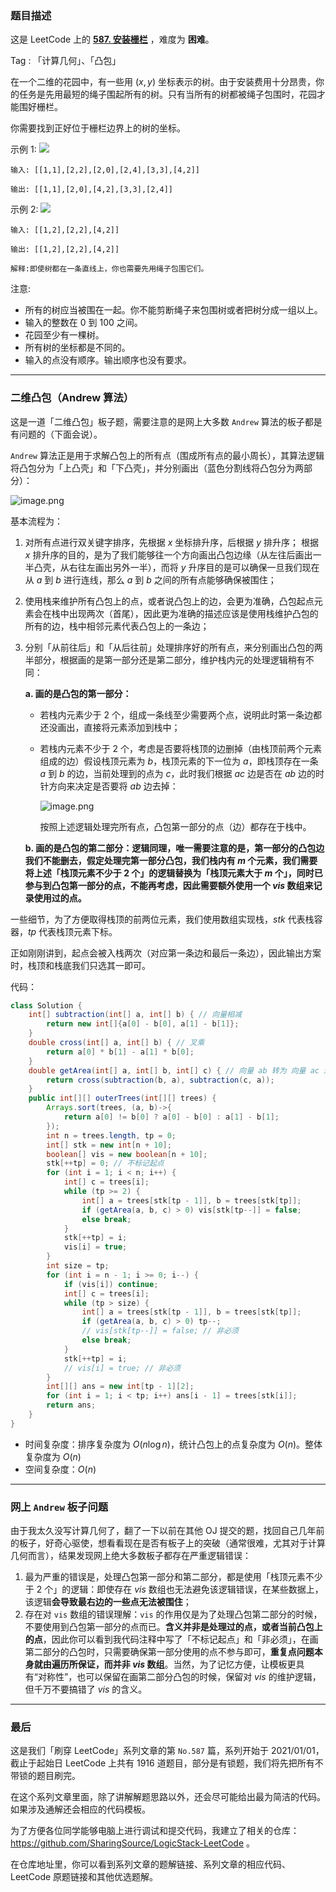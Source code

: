 ### 题目描述

这是 LeetCode 上的 **[587. 安装栅栏](https://leetcode-cn.com/problems/erect-the-fence/solution/by-ac_oier-4xuu/)** ，难度为 **困难**。

Tag : 「计算几何」、「凸包」



在一个二维的花园中，有一些用 $(x, y)$ 坐标表示的树。由于安装费用十分昂贵，你的任务是先用最短的绳子围起所有的树。只有当所有的树都被绳子包围时，花园才能围好栅栏。

你需要找到正好位于栅栏边界上的树的坐标。

示例 1:
![](https://assets.leetcode-cn.com/aliyun-lc-upload/uploads/2018/10/12/erect_the_fence_1.png)
```
输入: [[1,1],[2,2],[2,0],[2,4],[3,3],[4,2]]

输出: [[1,1],[2,0],[4,2],[3,3],[2,4]]

```
示例 2:
![](https://assets.leetcode-cn.com/aliyun-lc-upload/uploads/2018/10/12/erect_the_fence_2.png)
```
输入: [[1,2],[2,2],[4,2]]

输出: [[1,2],[2,2],[4,2]]

解释:即使树都在一条直线上，你也需要先用绳子包围它们。
```

注意:
* 所有的树应当被围在一起。你不能剪断绳子来包围树或者把树分成一组以上。
* 输入的整数在 $0$ 到 $100$ 之间。
* 花园至少有一棵树。
* 所有树的坐标都是不同的。
* 输入的点没有顺序。输出顺序也没有要求。

---

### 二维凸包（Andrew 算法）

这是一道「二维凸包」板子题，需要注意的是网上大多数 `Andrew` 算法的板子都是有问题的（下面会说）。

`Andrew` 算法正是用于求解凸包上的所有点（围成所有点的最小周长），其算法逻辑将凸包分为「上凸壳」和「下凸壳」，并分别画出（蓝色分割线将凸包分为两部分）：

![image.png](https://pic.leetcode-cn.com/1650675817-tJTwGT-image.png)

基本流程为：

1. 对所有点进行双关键字排序，先根据 $x$ 坐标排升序，后根据 $y$ 排升序；
    根据 $x$ 排升序的目的，是为了我们能够往一个方向画出凸包边缘（从左往后画出一半凸壳，从右往左画出另外一半），而将 $y$ 升序目的是可以确保一旦我们现在从 $a$ 到 $b$ 进行连线，那么 $a$ 到 $b$ 之间的所有点能够确保被围住；
    
2. 使用栈来维护所有凸包上的点，或者说凸包上的边，会更为准确，凸包起点元素会在栈中出现两次（首尾），因此更为准确的描述应该是使用栈维护凸包的所有的边，栈中相邻元素代表凸包上的一条边；

3. 分别「从前往后」和「从后往前」处理排序好的所有点，来分别画出凸包的两半部分，根据画的是第一部分还是第二部分，维护栈内元的处理逻辑稍有不同：

    **a. 画的是凸包的第一部分：**
    * 若栈内元素少于 $2$ 个，组成一条线至少需要两个点，说明此时第一条边都还没画出，直接将元素添加到栈中；
    * 若栈内元素不少于 $2$ 个，考虑是否要将栈顶的边删掉（由栈顶前两个元素组成的边）假设栈顶元素为 $b$，栈顶元素的下一位为 $a$，即栈顶存在一条 $a$ 到 $b$ 的边，当前处理到的点为 $c$，此时我们根据 $ac$ 边是否在 $ab$ 边的时针方向来决定是否要将 $ab$ 边去掉：
    
        ![image.png](https://pic.leetcode-cn.com/1650678200-VMOiaM-image.png)

        按照上述逻辑处理完所有点，凸包第一部分的点（边）都存在于栈中。
    
    **b. 画的是凸包的第二部分：逻辑同理，唯一需要注意的是，第一部分的凸包边我们不能删去，假定处理完第一部分凸包，我们栈内有 $m$ 个元素，我们需要将上述「栈顶元素不少于 $2$ 个」的逻辑替换为「栈顶元素大于 $m$ 个」，同时已参与到凸包第一部分的点，不能再考虑，因此需要额外使用一个 $vis$ 数组来记录使用过的点。**

一些细节，为了方便取得栈顶的前两位元素，我们使用数组实现栈，$stk$ 代表栈容器，$tp$ 代表栈顶元素下标。

正如刚刚讲到，起点会被入栈两次（对应第一条边和最后一条边），因此输出方案时，栈顶和栈底我们只选其一即可。

代码：
```Java
class Solution {
    int[] subtraction(int[] a, int[] b) { // 向量相减
        return new int[]{a[0] - b[0], a[1] - b[1]};
    }
    double cross(int[] a, int[] b) { // 叉乘
        return a[0] * b[1] - a[1] * b[0];
    }
    double getArea(int[] a, int[] b, int[] c) { // 向量 ab 转为 向量 ac 过程中扫过的面积
        return cross(subtraction(b, a), subtraction(c, a));
    }
    public int[][] outerTrees(int[][] trees) {
        Arrays.sort(trees, (a, b)->{
            return a[0] != b[0] ? a[0] - b[0] : a[1] - b[1];
        });
        int n = trees.length, tp = 0;
        int[] stk = new int[n + 10];
        boolean[] vis = new boolean[n + 10];
        stk[++tp] = 0; // 不标记起点
        for (int i = 1; i < n; i++) {
            int[] c = trees[i];
            while (tp >= 2) {
                int[] a = trees[stk[tp - 1]], b = trees[stk[tp]];
                if (getArea(a, b, c) > 0) vis[stk[tp--]] = false;
                else break;
            }
            stk[++tp] = i;
            vis[i] = true;
        }
        int size = tp;
        for (int i = n - 1; i >= 0; i--) {
            if (vis[i]) continue;
            int[] c = trees[i];
            while (tp > size) {
                int[] a = trees[stk[tp - 1]], b = trees[stk[tp]];
                if (getArea(a, b, c) > 0) tp--;
                // vis[stk[tp--]] = false; // 非必须
                else break;
            }
            stk[++tp] = i;
            // vis[i] = true; // 非必须
        }
        int[][] ans = new int[tp - 1][2];
        for (int i = 1; i < tp; i++) ans[i - 1] = trees[stk[i]];
        return ans;
    }
}
```
* 时间复杂度：排序复杂度为 $O(n\log{n})$，统计凸包上的点复杂度为 $O(n)$。整体复杂度为 $O(n)$
* 空间复杂度：$O(n)$

---

### 网上 `Andrew` 板子问题

由于我太久没写计算几何了，翻了一下以前在其他 OJ 提交的题，找回自己几年前的板子，好奇心驱使，想看看现在是否有板子上的突破（通常很难，尤其对于计算几何而言），结果发现网上绝大多数板子都存在严重逻辑错误：

1. 最为严重的错误是，处理凸包第一部分和第二部分，都是使用「栈顶元素不少于 $2$ 个」的逻辑：即使存在 $vis$ 数组也无法避免该逻辑错误，在某些数据上，该逻辑**会导致最右边的一些点无法被围住**；
2. 存在对 `vis` 数组的错误理解：`vis` 的作用仅是为了处理凸包第二部分的时候，不要使用到凸包第一部分的点而已。**含义并非是处理过的点，或者当前凸包上的点**，因此你可以看到我代码注释中写了「不标记起点」和「非必须」，在画第二部分的凸包时，只需要确保第一部分使用的点不参与即可，**重复点问题本身就由遍历所保证，而并非 $vis$ 数组**。当然，为了记忆方便，让模板更具有“对称性”，也可以保留在画第二部分凸包的时候，保留对 $vis$ 的维护逻辑，但千万不要搞错了 $vis$ 的含义。

---

### 最后

这是我们「刷穿 LeetCode」系列文章的第 `No.587` 篇，系列开始于 2021/01/01，截止于起始日 LeetCode 上共有 1916 道题目，部分是有锁题，我们将先把所有不带锁的题目刷完。

在这个系列文章里面，除了讲解解题思路以外，还会尽可能给出最为简洁的代码。如果涉及通解还会相应的代码模板。

为了方便各位同学能够电脑上进行调试和提交代码，我建立了相关的仓库：https://github.com/SharingSource/LogicStack-LeetCode 。

在仓库地址里，你可以看到系列文章的题解链接、系列文章的相应代码、LeetCode 原题链接和其他优选题解。

